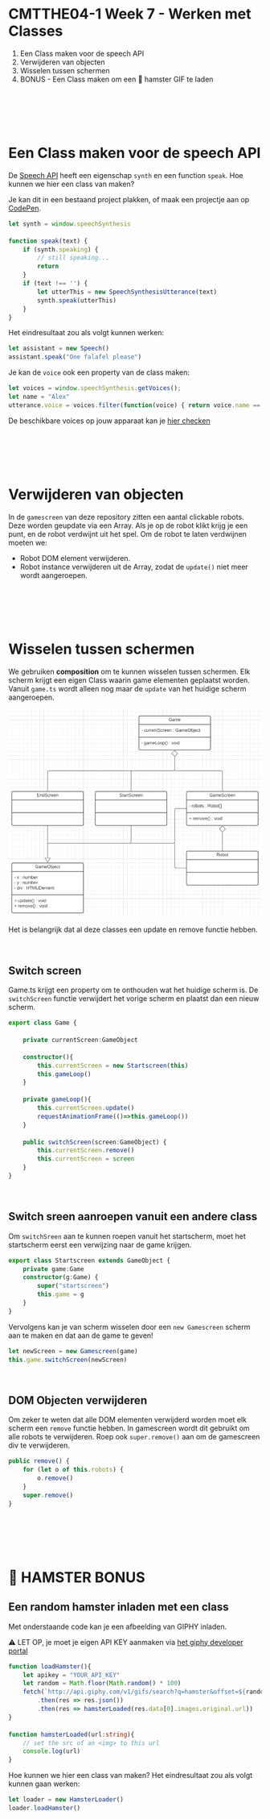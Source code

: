 # CMTTHE04-1 Week 7 - Werken met Classes

1. Een Class maken voor de speech API
2. Verwijderen van objecten
3. Wisselen tussen schermen
4. BONUS - Een Class maken om een 🐹 hamster GIF te laden

<br>
<br>
<br>
<br>

# Een Class maken voor de speech API

De [Speech API](https://github.com/HR-CMGT/PRG08-2020-2021/blob/main/snippets/speech.md) heeft een eigenschap `synth` en een function `speak`. Hoe kunnen we hier een class van maken?

Je kan dit in een bestaand project plakken, of maak een projectje aan op [CodePen](https://codepen.io). 

```typescript
let synth = window.speechSynthesis

function speak(text) {
    if (synth.speaking) {
        // still speaking...
        return
    }
    if (text !== '') {
        let utterThis = new SpeechSynthesisUtterance(text)
        synth.speak(utterThis)
    }
}
```
Het eindresultaat zou als volgt kunnen werken:
```typescript
let assistant = new Speech()
assistant.speak("One falafel please")
```
Je kan de `voice` ook een property van de class maken:
```typescript
let voices = window.speechSynthesis.getVoices();
let name = "Alex"
utterance.voice = voices.filter(function(voice) { return voice.name == name; })[0];
```
De beschikbare voices op jouw apparaat kan je [hier checken](https://developer.mozilla.org/en-US/docs/Web/API/SpeechSynthesis/getVoices)


<br>
<br>
<br>
<br>



# Verwijderen van objecten

In de `gamescreen` van deze repository zitten een aantal clickable robots. Deze worden geupdate via een Array. Als je op de robot klikt krijg je een punt, en de robot verdwijnt uit het spel. Om de robot te laten verdwijnen moeten we:

- Robot DOM element verwijderen.
- Robot instance verwijderen uit de Array, zodat de `update()` niet meer wordt aangeroepen.

<br>
<br>
<br>
<br>

# Wisselen tussen schermen

We gebruiken **composition** om te kunnen wisselen tussen schermen. Elk scherm krijgt een eigen Class waarin game elementen geplaatst worden. Vanuit `game.ts` wordt alleen nog maar de `update` van het huidige scherm aangeroepen.

<img src="./classdiagram.png" width="600">

Het is belangrijk dat al deze classes een update en remove functie hebben.

<br>

## Switch screen

Game.ts krijgt een property om te onthouden wat het huidige scherm is. De `switchScreen` functie verwijdert het vorige scherm en plaatst dan een nieuw scherm.

```typescript
export class Game {

    private currentScreen:GameObject

    constructor(){
        this.currentScreen = new Startscreen(this)
        this.gameLoop()
    }

    private gameLoop(){
        this.currentScreen.update()
        requestAnimationFrame(()=>this.gameLoop())
    }

    public switchScreen(screen:GameObject) {
        this.currentScreen.remove()
        this.currentScreen = screen
    }
}
```

<br>

## Switch sreen aanroepen vanuit een andere class

Om `switchSreen` aan te kunnen roepen vanuit het startscherm, moet het startscherm eerst een verwijzing naar de game krijgen.

```typescript
export class Startscreen extends GameObject {
    private game:Game
    constructor(g:Game) {
        super("startscreen")
        this.game = g
    }
}
```
Vervolgens kan je van scherm wisselen door een `new Gamescreen` scherm aan te maken en dat aan de game te geven!

```typescript
let newScreen = new Gamescreen(game)
this.game.switchScreen(newScreen)
```

<br>

## DOM Objecten verwijderen

Om zeker te weten dat alle DOM elementen verwijderd worden moet elk scherm een `remove` functie hebben. In gamescreen wordt dit gebruikt om alle robots te verwijderen. Roep ook `super.remove()` aan om de gamescreen div te verwijderen.

```typescript
public remove() {
    for (let o of this.robots) {
        o.remove()
    }
    super.remove()
}
```

<br>
<br>
<br>
<br>

# 🐹 HAMSTER BONUS

## Een random hamster inladen met een class

Met onderstaande code kan je een afbeelding van GIPHY inladen. 

⚠️ LET OP, je moet je eigen API KEY aanmaken via [het giphy developer portal](https://developers.giphy.com/docs/api#quick-start-guide)

```typescript
function loadHamster(){
    let apikey = "YOUR_API_KEY"
    let random = Math.floor(Math.random() * 100)
    fetch(`http://api.giphy.com/v1/gifs/search?q=hamster&offset=${random}&api_key=${apikey}`)
        .then(res => res.json())
        .then(res => hamsterLoaded(res.data[0].images.original.url))
}

function hamsterLoaded(url:string){
    // set the src of an <img> to this url
    console.log(url)
}
```

Hoe kunnen we hier een class van maken? Het eindresultaat zou als volgt kunnen gaan werken:

```typescript
let loader = new HamsterLoader()
loader.loadHamster()
```

<br>
<br>
<br>
<br>
